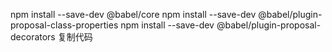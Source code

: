npm install --save-dev @babel/core
npm install --save-dev @babel/plugin-proposal-class-properties
npm install --save-dev @babel/plugin-proposal-decorators
复制代码
